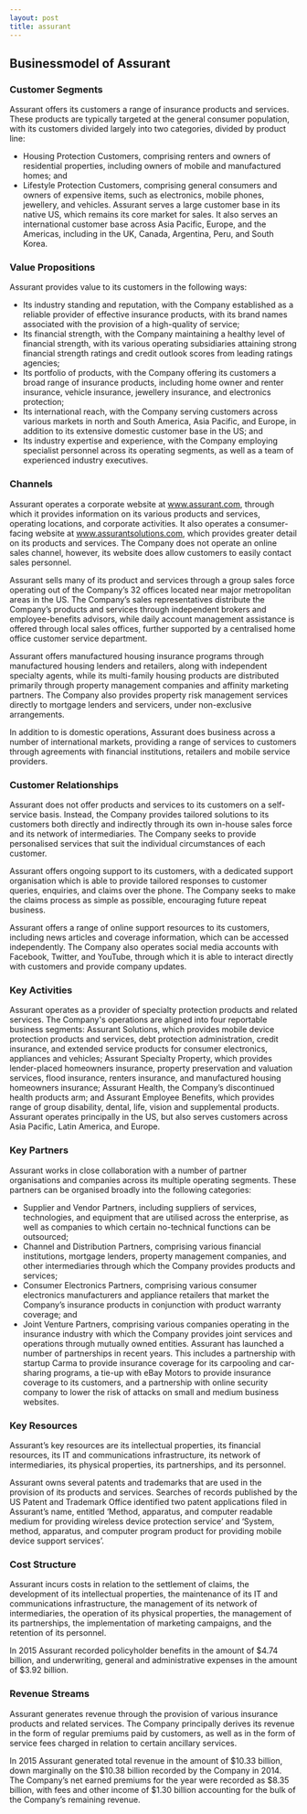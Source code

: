 ```yaml
---
layout: post
title: assurant
---
```


Businessmodel of Assurant
--------------------------

### Customer Segments

Assurant offers its customers a range of insurance products and services. These products are typically targeted at the general consumer population, with its customers divided largely into two categories, divided by product line:

 * Housing Protection Customers, comprising renters and owners of residential properties, including owners of mobile and manufactured homes; and
* Lifestyle Protection Customers, comprising general consumers and owners of expensive items, such as electronics, mobile phones, jewellery, and vehicles.
 Assurant serves a large customer base in its native US, which remains its core market for sales. It also serves an international customer base across Asia Pacific, Europe, and the Americas, including in the UK, Canada, Argentina, Peru, and South Korea.

### Value Propositions

Assurant provides value to its customers in the following ways:

 * Its industry standing and reputation, with the Company established as a reliable provider of effective insurance products, with its brand names associated with the provision of a high-quality of service;
* Its financial strength, with the Company maintaining a healthy level of financial strength, with its various operating subsidiaries attaining strong financial strength ratings and credit outlook scores from leading ratings agencies;
* Its portfolio of products, with the Company offering its customers a broad range of insurance products, including home owner and renter insurance, vehicle insurance, jewellery insurance, and electronics protection;
* Its international reach, with the Company serving customers across various markets in north and South America, Asia Pacific, and Europe, in addition to its extensive domestic customer base in the US; and
* Its industry expertise and experience, with the Company employing specialist personnel across its operating segments, as well as a team of experienced industry executives.
 ### Channels

Assurant operates a corporate website at www.assurant.com, through which it provides information on its various products and services, operating locations, and corporate activities. It also operates a consumer-facing website at www.assurantsolutions.com, which provides greater detail on its products and services. The Company does not operate an online sales channel, however, its website does allow customers to easily contact sales personnel.

Assurant sells many of its product and services through a group sales force operating out of the Company’s 32 offices located near major metropolitan areas in the US. The Company’s sales representatives distribute the Company’s products and services through independent brokers and employee-benefits advisors, while daily account management assistance is offered through local sales offices, further supported by a centralised home office customer service department.

Assurant offers manufactured housing insurance programs through manufactured housing lenders and retailers, along with independent specialty agents, while its multi-family housing products are distributed primarily through property management companies and affinity marketing partners. The Company also provides property risk management services directly to mortgage lenders and servicers, under non-exclusive arrangements.

In addition to is domestic operations, Assurant does business across a number of international markets, providing a range of services to customers through agreements with financial institutions, retailers and mobile service providers.

### Customer Relationships

Assurant does not offer products and services to its customers on a self-service basis. Instead, the Company provides tailored solutions to its customers both directly and indirectly through its own in-house sales force and its network of intermediaries. The Company seeks to provide personalised services that suit the individual circumstances of each customer.

Assurant offers ongoing support to its customers, with a dedicated support organisation which is able to provide tailored responses to customer queries, enquiries, and claims over the phone. The Company seeks to make the claims process as simple as possible, encouraging future repeat business.

Assurant offers a range of online support resources to its customers, including news articles and coverage information, which can be accessed independently. The Company also operates social media accounts with Facebook, Twitter, and YouTube, through which it is able to interact directly with customers and provide company updates.

### Key Activities

Assurant operates as a provider of specialty protection products and related services. The Company's operations are aligned into four reportable business segments: Assurant Solutions, which provides mobile device protection products and services, debt protection administration, credit insurance, and extended service products for consumer electronics, appliances and vehicles; Assurant Specialty Property, which provides lender-placed homeowners insurance, property preservation and valuation services, flood insurance, renters insurance, and manufactured housing homeowners insurance; Assurant Health, the Company’s discontinued health products arm; and Assurant Employee Benefits, which provides range of group disability, dental, life, vision and supplemental products. Assurant operates principally in the US, but also serves customers across Asia Pacific, Latin America, and Europe.

### Key Partners

Assurant works in close collaboration with a number of partner organisations and companies across its multiple operating segments. These partners can be organised broadly into the following categories:

 * Supplier and Vendor Partners, including suppliers of services, technologies, and equipment that are utilised across the enterprise, as well as companies to which certain no-technical functions can be outsourced;
* Channel and Distribution Partners, comprising various financial institutions, mortgage lenders, property management companies, and other intermediaries through which the Company provides products and services;
* Consumer Electronics Partners, comprising various consumer electronics manufacturers and appliance retailers that market the Company’s insurance products in conjunction with product warranty coverage; and
* Joint Venture Partners, comprising various companies operating in the insurance industry with which the Company provides joint services and operations through mutually owned entities.
 Assurant has launched a number of partnerships in recent years. This includes a partnership with startup Carma to provide insurance coverage for its carpooling and car-sharing programs, a tie-up with eBay Motors to provide insurance coverage to its customers, and a partnership with online security company to lower the risk of attacks on small and medium business websites.

### Key Resources

Assurant’s key resources are its intellectual properties, its financial resources, its IT and communications infrastructure, its network of intermediaries, its physical properties, its partnerships, and its personnel.

Assurant owns several patents and trademarks that are used in the provision of its products and services. Searches of records published by the US Patent and Trademark Office identified two patent applications filed in Assurant’s name, entitled ‘Method, apparatus, and computer readable medium for providing wireless device protection service’ and ‘System, method, apparatus, and computer program product for providing mobile device support services’.

### Cost Structure

Assurant incurs costs in relation to the settlement of claims, the development of its intellectual properties, the maintenance of its IT and communications infrastructure, the management of its network of intermediaries, the operation of its physical properties, the management of its partnerships, the implementation of marketing campaigns, and the retention of its personnel.

In 2015 Assurant recorded policyholder benefits in the amount of $4.74 billion, and underwriting, general and administrative expenses in the amount of $3.92 billion.

### Revenue Streams

Assurant generates revenue through the provision of various insurance products and related services. The Company principally derives its revenue in the form of regular premiums paid by customers, as well as in the form of service fees charged in relation to certain ancillary services.

In 2015 Assurant generated total revenue in the amount of $10.33 billion, down marginally on the $10.38 billion recorded by the Company in 2014. The Company’s net earned premiums for the year were recorded as $8.35 billion, with fees and other income of $1.30 billion accounting for the bulk of the Company’s remaining revenue.
